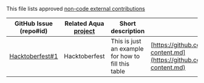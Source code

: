 This file lists approved [non-code external contributions](Readme.md#external-contributions.md)

GitHub Issue (repo#id) | Related Aqua [project](Readme.md#how-can-i-help) | Short description | Link to contribution
--- | --- | --- | ---
[Hacktoberfest#1](https://github.com/aquasecurity/Hacktoberfest/issues/1) | Hacktoberfest | This is just an example for how to fill this table | [https://github.com/aquasecurity/Hacktoberfest/contrib-content.md](https://github.com/aquasecurity/Hacktoberfest/contrib-content.md)